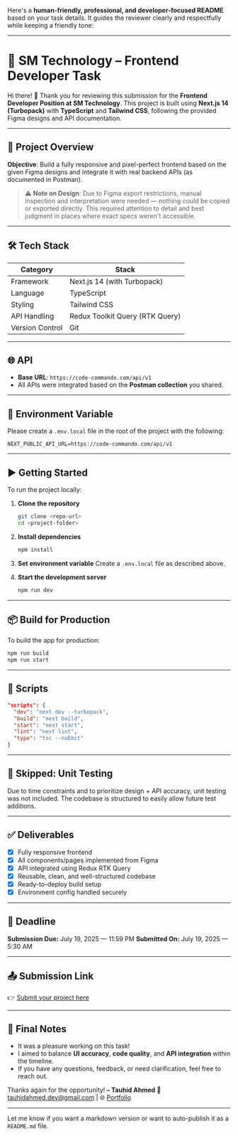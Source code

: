 Here's a **human-friendly, professional, and developer-focused README** based on your task details. It guides the reviewer clearly and respectfully while keeping a friendly tone:

---

# 🚀 SM Technology – Frontend Developer Task

Hi there! 👋
Thank you for reviewing this submission for the **Frontend Developer Position at SM Technology**. This project is built using **Next.js 14 (Turbopack)** with **TypeScript** and **Tailwind CSS**, following the provided Figma designs and API documentation.

---

## 📁 Project Overview

**Objective**:
Build a fully responsive and pixel-perfect frontend based on the given Figma designs and integrate it with real backend APIs (as documented in Postman).

> ⚠️ **Note on Design**:
> Due to Figma export restrictions, manual inspection and interpretation were needed — nothing could be copied or exported directly. This required attention to detail and best judgment in places where exact specs weren't accessible.

---

## 🛠 Tech Stack

| Category        | Stack                           |
| --------------- | ------------------------------- |
| Framework       | Next.js 14 (with Turbopack)     |
| Language        | TypeScript                      |
| Styling         | Tailwind CSS                    |
| API Handling    | Redux Toolkit Query (RTK Query) |
| Version Control | Git                             |

---

## 🌐 API

- **Base URL**: `https://code-commando.com/api/v1`
- All APIs were integrated based on the **Postman collection** you shared.

---

## 🔐 Environment Variable

Please create a `.env.local` file in the root of the project with the following:

```env
NEXT_PUBLIC_API_URL=https://code-commando.com/api/v1
```

---

## ▶️ Getting Started

To run the project locally:

1. **Clone the repository**

   ```bash
   git clone <repo-url>
   cd <project-folder>
   ```

2. **Install dependencies**

   ```bash
   npm install
   ```

3. **Set environment variable**
   Create a `.env.local` file as described above.

4. **Start the development server**

   ```bash
   npm run dev
   ```

---

## 📦 Build for Production

To build the app for production:

```bash
npm run build
npm run start
```

---

## 🧾 Scripts

```json
"scripts": {
  "dev": "next dev --turbopack",
  "build": "next build",
  "start": "next start",
  "lint": "next lint",
  "type": "tsc --noEmit"
}
```

---

## 🚧 Skipped: Unit Testing

Due to time constraints and to prioritize design + API accuracy, unit testing was not included. The codebase is structured to easily allow future test additions.

---

## ✅ Deliverables

- [x] Fully responsive frontend
- [x] All components/pages implemented from Figma
- [x] API integrated using Redux RTK Query
- [x] Reusable, clean, and well-structured codebase
- [x] Ready-to-deploy build setup
- [x] Environment config handled securely

---

## 📅 Deadline

**Submission Due:** July 19, 2025 — 11:59 PM
**Submitted On:** July 19, 2025 — 5:30 AM

---

## 📤 Submission Link

👉 [Submit your project here](https://docs.google.com/forms/d/1O5T3TfgVAOVwJrB6h8_caF8UZad66a9JiYV_d7d1lBY/viewform?edit_requested=true)

---

## 🙌 Final Notes

- It was a pleasure working on this task!
- I aimed to balance **UI accuracy**, **code quality**, and **API integration** within the timeline.
- If you have any questions, feedback, or need clarification, feel free to reach out.

Thanks again for the opportunity!
**– Tauhid Ahmed**
📧 [tauhidahmed.dev@gmail.com](mailto:tauhidahmed.dev@gmail.com) | 🌐 [Portfolio](https://tauhidahmed.vercel.app)

---

Let me know if you want a markdown version or want to auto-publish it as a `README.md` file.
